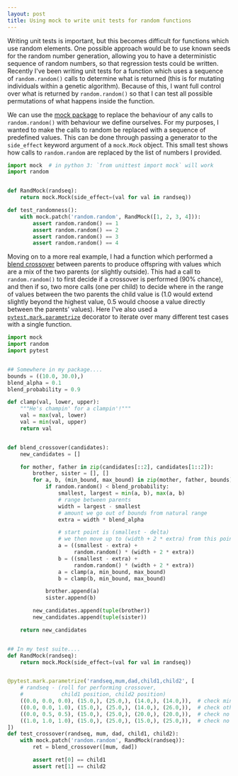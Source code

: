 ```yaml
---
layout: post
title: Using mock to write unit tests for random functions
---
```


Writing unit tests is important,
but this becomes difficult for functions which use random elements.
One possible approach would be to use known seeds for the random number generation,
allowing you to have a deterministic sequence of random numbers,
so that regression tests could be written.
Recently I've been writing unit tests for a function which uses a sequence of `random.random()` calls to determine what is returned
(this is for mutating individuals within a genetic algorithm).
Because of this, I want full control over what is returned by `random.random()` so that I can test all possible permutations of what happens inside the function.

We can use the [mock package](https://docs.python.org/3/library/unittest.mock.html) to replace the behaviour of any calls to `random.random()` with behaviour we define ourselves.
For my purposes, I wanted to make the calls to random be replaced with a sequence of predefined values.
This can be done through passing a generator to the `side_effect` keyword argument of a `mock.Mock` object.
This small test shows how calls to `random.random` are replaced by the list of numbers I provided.

```python
import mock  # in python 3: `from unittest import mock` will work
import random


def RandMock(randseq):
	return mock.Mock(side_effect=(val for val in randseq))

def test_randomness():
	with mock.patch('random.random', RandMock([1, 2, 3, 4])):
		assert random.random() == 1
		assert random.random() == 2
		assert random.random() == 3
		assert random.random() == 4
```


Moving on to a more real example,
I had a function which performed a [blend crossover](http://www.tomaszgwiazda.com/blendX.htm) between parents
to produce offspring with values which are a mix of the two parents (or slightly outside).
This had a call to `random.random()` to first decide if a crossover is performed (90% chance),
and then if so, two more calls (one per child) to decide where in the range of values between the two parents the child value is
(1.0 would extend slightly beyond the highest value, 0.5 would choose a value directly between the parents' values).
Here I've also used a [`pytest.mark.parametrize`](https://docs.pytest.org/en/latest/parametrize.html#pytest-mark-parametrize-parametrizing-test-functions)
decorator to iterate over many different test cases with a single function.


```python
import mock
import random
import pytest


## Somewhere in my package....
bounds = ((10.0, 30.0),)
blend_alpha = 0.1
blend_probability = 0.9

def clamp(val, lower, upper):
	"""He's champin' for a clampin'!"""
	val = max(val, lower)
	val = min(val, upper)
	return val


def blend_crossover(candidates):
	new_candidates = []

	for mother, father in zip(candidates[::2], candidates[1::2]):
		brother, sister = [], []
		for a, b, (min_bound, max_bound) in zip(mother, father, bounds):
			if random.random() < blend_probability:
				smallest, largest = min(a, b), max(a, b)
				# range between parents
				width = largest - smallest
				# amount we go out of bounds from natural range
				extra = width * blend_alpha

				# start point is (smallest - delta)
				# we then move up to (width + 2 * extra) from this point
				a = ((smallest - extra) +
					 random.random() * (width + 2 * extra))
				b = ((smallest - extra) +
					 random.random() * (width + 2 * extra))
				a = clamp(a, min_bound, max_bound)
				b = clamp(b, min_bound, max_bound)

			brother.append(a)
			sister.append(b)

		new_candidates.append(tuple(brother))
		new_candidates.append(tuple(sister))

	return new_candidates


## In my test suite....
def RandMock(randseq):
	return mock.Mock(side_effect=(val for val in randseq))


@pytest.mark.parametrize('randseq,mum,dad,child1,child2', [
	# randseq - (roll for performing crossover,
	#            child1 position, child2 position)
	((0.0, 0.0, 0.0), (15.0,), (25.0,), (14.0,), (14.0,)),  # check minimum crossover
	((0.0, 0.0, 1.0), (15.0,), (25.0,), (14.0,), (26.0,)),  # check other limit
	((0.0, 0.5, 0.5), (15.0,), (25.0,), (20.0,), (20.0,)),  # check no crossover
	((1.0, 1.0, 1.0), (15.0,), (25.0,), (15.0,), (25.0,)),  # check no crossover
])
def test_crossover(randseq, mum, dad, child1, child2):
	with mock.patch('random.random', RandMock(randseq)):
		ret = blend_crossover([mum, dad])

		assert ret[0] == child1
		assert ret[1] == child2

```
